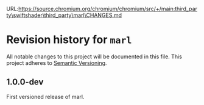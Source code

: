 URL:https://source.chromium.org/chromium/chromium/src/+/main:third_party\swiftshader\third_party\marl\CHANGES.md
# Revision history for `marl`

All notable changes to this project will be documented in this file.
This project adheres to [Semantic Versioning](https://semver.org/).

## 1.0.0-dev

First versioned release of marl.
